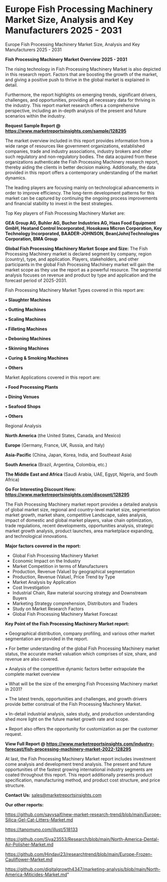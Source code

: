 # Europe Fish Processing Machinery Market Size, Analysis and Key Manufacturers 2025 - 2031
Europe Fish Processing Machinery Market Size, Analysis and Key Manufacturers 2025 - 2031

<Strong> Fish Processing Machinery Market Overview 2025 - 2031</strong>

The rising technology in Fish Processing Machinery Market is also depicted in this research report. Factors that are boosting the growth of the market, and giving a positive push to thrive in the global market is explained in detail.

Furthermore, the report highlights on emerging trends, significant drivers, challenges, and opportunities, providing all necessary data for thriving in the industry. This report market research offers a comprehensive perspective, including an in-depth analysis of the present and future scenarios within the industry.

<strong>Request Sample Report @ <a href=https://www.marketreportsinsights.com/sample/128295>https://www.marketreportsinsights.com/sample/128295</a></strong>

The market overview included in this report provides information from a wide range of resources like government organizations, established companies, trade and industry associations, industry brokers and other such regulatory and non-regulatory bodies. The data acquired from these organizations authenticate the Fish Processing Machinery research report, thereby aiding the clients in better decision making. Additionally, the data provided in this report offers a contemporary understanding of the market dynamics.

The leading players are focusing mainly on technological advancements in order to improve efficiency. The long-term development patterns for this market can be captured by continuing the ongoing process improvements and financial stability to invest in the best strategies.

Top Key players of Fish Processing Machinery Market are:

<strong>GEA Group AG, Buhler AG, Bucher Industries AG, Haas Food Equipment GmbH, Heatand Control Incorporated, Hosokawa Micron Corporation, Key Technology Incorporated, BAADER-JOHNSON, Bean(John)Technologies Corporation, BMA Group</strong>

<strong><b>Global Fish Processing Machinery Market Scope and Size:</b></strong>
The Fish Processing Machinery market is declared segment by company, region (country), type, and application. Players, stakeholders, and other participants in the global Fish Processing Machinery market will gain the market scope as they use the report as a powerful resource. The segmental analysis focuses on revenue and product by type and application and the forecast period of 2025-2031.

Fish Processing Machinery Market Types covered in this report are:

<strong>• Slaughter Machines

• Gutting Machines

• Scaling Machines

• Filleting Machines

• Deboning Machines

• Skinning Machines

• Curing & Smoking Machines

• Others</strong>

Market Applications covered in this report are:

<strong>• Food Processing Plants

• Dining Venues

• Seafood Shops

• Others</strong> 

Regional Analysis

<strong>North America</strong> (the United States, Canada, and Mexico)

<strong>Europe</strong> (Germany, France, UK, Russia, and Italy)

<strong>Asia-Pacific</strong> (China, Japan, Korea, India, and Southeast Asia)

<strong>South America</strong> (Brazil, Argentina, Colombia, etc.)

<strong>The Middle East and Africa</strong> (Saudi Arabia, UAE, Egypt, Nigeria, and South Africa)

<strong>Go For Interesting Discount Here: <a href=https://www.marketreportsinsights.com/discount/128295>https://www.marketreportsinsights.com/discount/128295</a></strong>

The Fish Processing Machinery market report provides a detailed analysis of global market size, regional and country-level market size, segmentation market growth, market share, competitive Landscape, sales analysis, impact of domestic and global market players, value chain optimization, trade regulations, recent developments, opportunities analysis, strategic market growth analysis, product launches, area marketplace expanding, and technological innovations.

<strong><b>Major factors covered in the report:</b></strong>
<ul>
  <li>Global Fish Processing Machinery Market </li>
  <li>Economic Impact on the Industry</li>
  <li>Market Competition in terms of Manufacturers</li>
  <li>Production, Revenue (Value) by geographical segmentation</li>
  <li>Production, Revenue (Value), Price Trend by Type</li>
  <li>Market Analysis by Application</li>
  <li>Cost Investigation</li>
  <li>Industrial Chain, Raw material sourcing strategy and Downstream Buyers</li>
  <li>Marketing Strategy comprehension, Distributors and Traders</li>
  <li>Study on Market Research Factors</li>
  <li>Global Fish Processing Machinery Market Forecast</li>
</ul>

<strong><b>Key Point of the Fish Processing Machinery Market report:</b></strong>

• Geographical distribution, company profiling, and various other market segmentation are provided in the report.

• For better understanding of the global Fish Processing Machinery market status, the accurate market valuation which comprises of size, share, and revenue are also covered.

• Analysis of the competitive dynamic factors better extrapolate the complete market overview

• What will be the size of the emerging Fish Processing Machinery market in 2031?

• The latest trends, opportunities and challenges, and growth drivers provide better construal of the Fish Processing Machinery Market.

• In-detail industrial analysis, sales study, and production understanding shed more light on the future market growth rate and scope.

• Report also offers the opportunity for customization as per the customer request.

<strong><b>View Full Report @ <a href=https://www.marketreportsinsights.com/industry-forecast/fish-processing-machinery-market-2022-128295>https://www.marketreportsinsights.com/industry-forecast/fish-processing-machinery-market-2022-128295</a></b></strong>


At last, the Fish Processing Machinery Market report includes investment come analysis and development trend analysis. The present and future opportunities of the fastest growing international industry segments are coated throughout this report. This report additionally presents product specification, manufacturing method, and product cost structure, and price structure.

<strong>Contact Us:</strong>
sales@marketreportsinsights.com

<strong>Our other reports:</strong>

<a href=https://github.com/sayysaif/new-market-research-trend/blob/main/Europe-Silica-Gel-Cat-Litters-Market.md>https://github.com/sayysaif/new-market-research-trend/blob/main/Europe-Silica-Gel-Cat-Litters-Market.md</a>

<a href=https://tanomuno.com/illust/518133>https://tanomuno.com/illust/518133</a>

<a href=https://github.com/Siya23553/Research/blob/main/North-America-Dental-Air-Polisher-Market.md>https://github.com/Siya23553/Research/blob/main/North-America-Dental-Air-Polisher-Market.md</a>

<a href=https://github.com/Hindavi23/researchtrend/blob/main/Europe-Frozen-Cauliflower-Market.md>https://github.com/Hindavi23/researchtrend/blob/main/Europe-Frozen-Cauliflower-Market.md</a>

<a href=https://github.com/digitalgrowth4347/marketing-analysis/blob/main/North-America-Miticides-Market.md>https://github.com/digitalgrowth4347/marketing-analysis/blob/main/North-America-Miticides-Market.md</a>"
